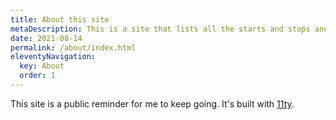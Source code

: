 ```yaml
---
title: About this site
metaDescription: This is a site that lists all the starts and stops and starts and stops that got me to where I am now, and will continue for the rest of my life.
date: 2021-08-14
permalink: /about/index.html
eleventyNavigation:
  key: About
  order: 1
---
```


This site is a public reminder for me to keep going. It's built with [11ty](https://www.11ty.dev).